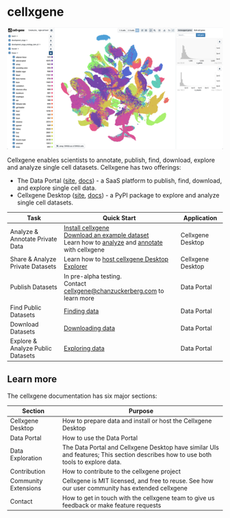 # cellxgene

![](.gitbook/assets/cellxgene_colored_hcl.png)

Cellxgene enables scientists to annotate, publish, find, download, explore and analyze single cell datasets. Cellxgene has two offerings:

* The Data Portal ([site](https://cellxgene.cziscience.com/), [docs](portal/hosted-intro.md)) - a SaaS platform to publish, find, download, and explore single cell data.
* Cellxgene Desktop ([site](https://github.com/chanzuckerberg/cellxgene), [docs](explorer/explorer-intro.md)) - a PyPI package to explore and analyze single cell datasets.

| Task                              | Quick Start | Application |
|-----------------------------------|-------------|-------------|
| Analyze & Annotate Private Data   | [Install cellxgene](desktop/install.md)<br />[Download an example dataset](portal/data-portal.md#download)<br />Learn how to [analyze](explorer/features/universal-features.md) and [annotate](explorer/features/desktop-features/annotations.md) with cellxgene | Cellxgene Desktop |
| Share & Analyze Private Datasets  | Learn how to [host cellxgene Desktop Explorer](desktop/self-hosting)| Cellxgene Desktop |
| Publish Datasets                  | In pre-alpha testing.<br />Contact [cellxgene@chanzuckerberg.com](mailto:cellxgene@chanzuckerberg.com) to learn more | Data Portal |
| Find Public Datasets              | [Finding data](portal/data-portal.md) | Data Portal |
| Download Datasets                 | [Downloading data](portal/data-portal.md#download) | Data Portal |
| Explore & Analyze Public Datasets | [Exploring data](explorer/features) | Data Portal |

## Learn more

The cellxgene documentation has six major sections:

| Section              | Purpose |
|----------------------|---------|
| Cellxgene Desktop    | How to prepare data and install or host the Cellxgene Desktop |
| Data Portal          | How to use the Data Portal |
| Data Exploration     | The Data Portal and Cellxgene Desktop have similar UIs and features; This section describes how to use both tools to explore data. |
| Contribution         | How to contribute to the cellxgene project |
| Community Extensions | Cellxgene is MIT licensed, and free to reuse. See how our user community has extended cellxgene |
| Contact              | How to get in touch with the cellxgene team to give us feedback or make feature requests |
